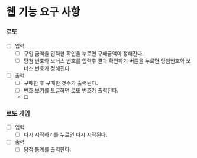 # 웹 기능 요구 사항

### 로또
- [ ] 입력
    - [ ] 구입 금액을 입력한 확인을 누르면 구매금액이 정해진다.
    - [ ] 당첨 번호와 보너스 번호를 입력후 결과 확인하기 버튼을 누르면 당첨번호와 보너스 번호가 정해진다.
- [ ] 출력
    - [ ] 구매한 후 구매한 갯수가 출력된다.
    - [ ] 번호 보기를 토글하면 로또 번호가 출력된다.
    - [ ]

### 로또 게임
- [ ] 입력
    - [ ] 다시 시작하기를 누르면 다시 시작된다.
- [ ] 출력
    - [ ] 당첨 통계를 출력한다.
